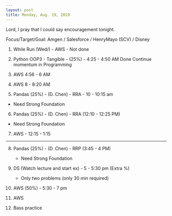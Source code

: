 ```yaml
---
layout: post
title: Monday, Aug. 19, 2019
---
```


Lord, I pray that I could say encouragement tonight.
  

Focus/Target/Goal:  Amgen / Salesforce / HenryMayo (SCV) / Disney   


1. While Run (Wed/) - AWS - Not done

2. Python OOP3 - Tangible - (25%) - 4:25 - 4:50 AM Done
   Continue momentum in Programming

3. AWS 4:56 - 6 AM 
      
4. AWS 8 - 8:20 AM  

5. Pandas (25%) - (D. Chen) - RRA - 10 - 10:15 am 
  - Need Strong Foundation

6. Pandas (25%) - (D. Chen) - RRA (12:10 - 12:25 PM)  
  - Need Strong Foundation

7. AWS - 12:15 - 1:15  

------------------ 

8. Pandas (25%) - (D. Chen) - RRP (3:45 - 4 PM) 
    - Need Strong Foundation

9. DS (Watch lecture and start ex) - 5 - 5:30 pm (Extra %)
   - Only two problems (only 30 min required)

10. AWS (50%) - 5:30 - 7 pm 

11. AWS 

12. Bass practice 
